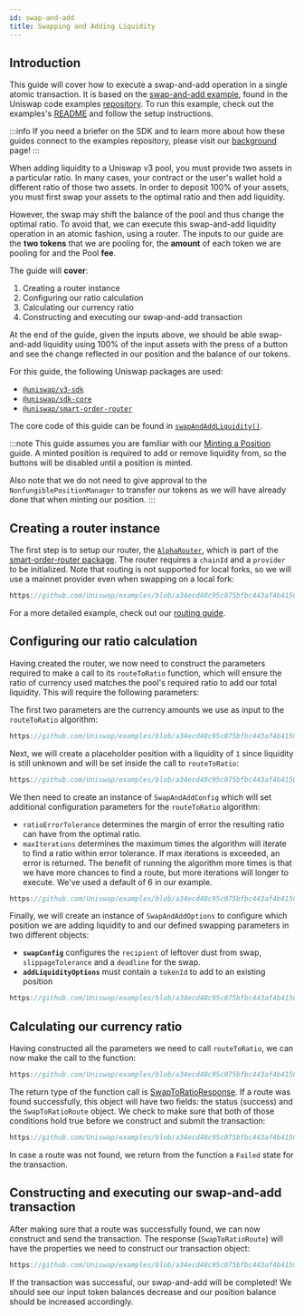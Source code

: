```yaml
---
id: swap-and-add
title: Swapping and Adding Liquidity
---
```


## Introduction

This guide will cover how to execute a swap-and-add operation in a single atomic transaction. It is based on the [swap-and-add example](https://github.com/Uniswap/examples/tree/main/v3-sdk/swap-and-add-liquidity), found in the Uniswap code examples [repository](https://github.com/Uniswap/examples). To run this example, check out the examples's [README](https://github.com/Uniswap/examples/tree/main/v3-sdk/swap-and-add-liquidity) and follow the setup instructions.

:::info
If you need a briefer on the SDK and to learn more about how these guides connect to the examples repository, please visit our [background](./01-background.md) page!
:::

When adding liquidity to a Uniswap v3 pool, you must provide two assets in a particular ratio. In many cases, your contract or the user's wallet hold a different ratio of those two assets. In order to deposit 100% of your assets, you must first swap your assets to the optimal ratio and then add liquidity.

However, the swap may shift the balance of the pool and thus change the optimal ratio. To avoid that, we can execute this swap-and-add liquidity operation in an atomic fashion, using a router. The inputs to our guide are the **two tokens** that we are pooling for, the **amount** of each token we are pooling for and the Pool **fee**.

The guide will **cover**:

1. Creating a router instance
2. Configuring our ratio calculation
3. Calculating our currency ratio
4. Constructing and executing our swap-and-add transaction

At the end of the guide, given the inputs above, we should be able swap-and-add liquidity using 100% of the input assets with the press of a button and see the change reflected in our position and the balance of our tokens.

For this guide, the following Uniswap packages are used:

- [`@uniswap/v3-sdk`](https://www.npmjs.com/package/@uniswap/v3-sdk)
- [`@uniswap/sdk-core`](https://www.npmjs.com/package/@uniswap/sdk-core)
- [`@uniswap/smart-order-router`](https://www.npmjs.com/package/@uniswap/smart-order-router)

The core code of this guide can be found in [`swapAndAddLiquidity()`](https://github.com/Uniswap/examples/blob/main/v3-sdk/swap-and-add-liquidity/src/libs/liquidity.ts#L48).

:::note
This guide assumes you are familiar with our [Minting a Position](./01-minting-position.md) guide. A minted position is required to add or remove liquidity from, so the buttons will be disabled until a position is minted.

Also note that we do not need to give approval to the `NonfungiblePositionManager` to transfer our tokens as we will have already done that when minting our position.
:::

## Creating a router instance

The first step is to setup our router, the [`AlphaRouter`](https://github.com/Uniswap/smart-order-router/blob/97c1bb7cb64b22ebf3509acda8de60c0445cf250/src/routers/alpha-router/alpha-router.ts#L333), which is part of the [smart-order-router package](https://www.npmjs.com/package/@uniswap/smart-order-router). The router requires a `chainId` and a `provider` to be initialized. Note that routing is not supported for local forks, so we will use a mainnet provider even when swapping on a local fork:

```typescript reference title="Creating a router instance" referenceLinkText="View on Github" customStyling
https://github.com/Uniswap/examples/blob/a34ecd48c95c075bfbc443af4b4150b481e87b8b/v3-sdk/swap-and-add-liquidity/src/example/Example.tsx#L41
```

For a more detailed example, check out our [routing guide](../04-routing.md).

## Configuring our ratio calculation

Having created the router, we now need to construct the parameters required to make a call to its `routeToRatio` function, which will ensure the ratio of currency used matches the pool's required ratio to add our total liquidity. This will require the following parameters:

The first two parameters are the currency amounts we use as input to the `routeToRatio` algorithm:

```typescript reference title="Constructing the two CurrencyAmounts" referenceLinkText="View on Github" customStyling
https://github.com/Uniswap/examples/blob/a34ecd48c95c075bfbc443af4b4150b481e87b8b/v3-sdk/swap-and-add-liquidity/src/example/Example.tsx#L60-L74
```

Next, we will create a placeholder position with a liquidity of `1` since liquidity is still unknown and will be set inside the call to `routeToRatio`:

```typescript reference title="Constructing the position object" referenceLinkText="View on Github" customStyling
https://github.com/Uniswap/examples/blob/a34ecd48c95c075bfbc443af4b4150b481e87b8b/v3-sdk/swap-and-add-liquidity/src/example/Example.tsx#L76-L79
```

We then need to create an instance of `SwapAndAddConfig` which will set additional configuration parameters for the `routeToRatio` algorithm:

- `ratioErrorTolerance` determines the margin of error the resulting ratio can have from the optimal ratio.
- `maxIterations` determines the maximum times the algorithm will iterate to find a ratio within error tolerance. If max iterations is exceeded, an error is returned. The benefit of running the algorithm more times is that we have more chances to find a route, but more iterations will longer to execute. We've used a default of 6 in our example.

```typescript reference title="Constructing SwapAndAddConfig" referenceLinkText="View on Github" customStyling
https://github.com/Uniswap/examples/blob/a34ecd48c95c075bfbc443af4b4150b481e87b8b/v3-sdk/swap-and-add-liquidity/src/example/Example.tsx#L43-L46
```

Finally, we will create an instance of `SwapAndAddOptions` to configure which position we are adding liquidity to and our defined swapping parameters in two different objects:

- **`swapConfig`** configures the `recipient` of leftover dust from swap, `slippageTolerance` and a `deadline` for the swap.
- **`addLiquidityOptions`** must contain a `tokenId` to add to an existing position

```typescript reference title="Constructing SwapAndAddOptions" referenceLinkText="View on Github" customStyling
https://github.com/Uniswap/examples/blob/a34ecd48c95c075bfbc443af4b4150b481e87b8b/v3-sdk/swap-and-add-liquidity/src/example/Example.tsx#L48-L58
```

## Calculating our currency ratio

Having constructed all the parameters we need to call `routeToRatio`, we can now make the call to the function:

```typescript reference title="Making the call to routeToRatio" referenceLinkText="View on Github" customStyling
https://github.com/Uniswap/examples/blob/a34ecd48c95c075bfbc443af4b4150b481e87b8b/v3-sdk/swap-and-add-liquidity/src/example/Example.tsx#L81-L87
```

The return type of the function call is [SwapToRatioResponse](https://github.com/Uniswap/smart-order-router/blob/97c1bb7cb64b22ebf3509acda8de60c0445cf250/src/routers/router.ts#L121). If a route was found successfully, this object will have two fields: the status (success) and the `SwapToRatioRoute` object. We check to make sure that both of those conditions hold true before we construct and submit the transaction:

```typescript reference title="Checking that a route was found" referenceLinkText="View on Github" customStyling
https://github.com/Uniswap/examples/blob/a34ecd48c95c075bfbc443af4b4150b481e87b8b/v3-sdk/swap-and-add-liquidity/src/example/Example.tsx#L89-L94
```

In case a route was not found, we return from the function a `Failed` state for the transaction.

## Constructing and executing our swap-and-add transaction

After making sure that a route was successfully found, we can now construct and send the transaction. The response (`SwapToRatioRoute`) will have the properties we need to construct our transaction object:

```typescript reference title="Constructing and sending the transaction" referenceLinkText="View on Github" customStyling
https://github.com/Uniswap/examples/blob/a34ecd48c95c075bfbc443af4b4150b481e87b8b/v3-sdk/swap-and-add-liquidity/src/example/Example.tsx#L96-L104
```

If the transaction was successful, our swap-and-add will be completed! We should see our input token balances decrease and our position balance should be increased accordingly.
